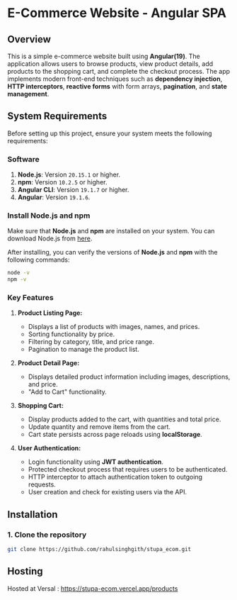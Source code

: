 # E-Commerce Website - Angular SPA

## Overview

This is a simple e-commerce website built using **Angular(19)**. The application allows users to browse products, view product details, add products to the shopping cart, and complete the checkout process. The app implements modern front-end techniques such as **dependency injection**, **HTTP interceptors**, **reactive forms** with form arrays, **pagination**, and **state management**.

## System Requirements

Before setting up this project, ensure your system meets the following requirements:

### Software

1. **Node.js**: Version `20.15.1` or higher.
2. **npm**: Version `10.2.5` or higher.
3. **Angular CLI**: Version `19.1.7` or higher.
4. **Angular**: Version `19.1.6`.

### Install Node.js and npm
Make sure that **Node.js** and **npm** are installed on your system. You can download Node.js from [here](https://nodejs.org/). 

After installing, you can verify the versions of **Node.js** and **npm** with the following commands:

```bash
node -v
npm -v
```


### Key Features
1. **Product Listing Page:**
   - Displays a list of products with images, names, and prices.
   - Sorting functionality by price.
   - Filtering by category, title, and price range.
   - Pagination to manage the product list.
   
2. **Product Detail Page:**
   - Displays detailed product information including images, descriptions, and price.
   - "Add to Cart" functionality.
   
3. **Shopping Cart:**
   - Display products added to the cart, with quantities and total price.
   - Update quantity and remove items from the cart.
   - Cart state persists across page reloads using **localStorage**.
   
4. **User Authentication:**
   - Login functionality using **JWT authentication**.
   - Protected checkout process that requires users to be authenticated.
   - HTTP interceptor to attach authentication token to outgoing requests.
   - User creation and check for existing users via the API.

## Installation

### 1. Clone the repository
```bash
git clone https://github.com/rahulsinghgith/stupa_ecom.git
```

## Hosting
Hosted at Versal : https://stupa-ecom.vercel.app/products




